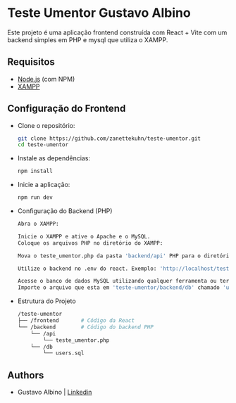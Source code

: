 # Teste Umentor Gustavo Albino

Este projeto é uma aplicação frontend construída com React + Vite com um backend simples em PHP e mysql que utiliza o XAMPP.

## Requisitos

- [Node.js](https://nodejs.org/) (com NPM)
- [XAMPP](https://www.apachefriends.org/index.html)

## Configuração do Frontend

- Clone o repositório:
   ```bash
   git clone https://github.com/zanettekuhn/teste-umentor.git
   cd teste-umentor
   ```

- Instale as dependências:
    ```bash
    npm install
    ```
- Inicie a aplicação:
    ```bash
    npm run dev
    ```

- Configuração do Backend (PHP)
    ```bash
    Abra o XAMPP:

    Inicie o XAMPP e ative o Apache e o MySQL.
    Coloque os arquivos PHP no diretório do XAMPP:

    Mova o teste_umentor.php da pasta 'backend/api' PHP para o diretório htdocs do XAMPP (geralmente em C:\xampp\htdocs).

    Utilize o backend no .env do react. Exemplo: 'http://localhost/teste-umentor.php'
    
    Acesse o banco de dados MySQL utilizando qualquer ferramenta ou terminal:
    Importe o arquivo que esta em 'teste-umentor/backend/db' chamado 'users.sql'
    ```
- Estrutura do Projeto

    ```bash
    /teste-umentor
    ├── /frontend       # Código da React
    └── /backend        # Código do backend PHP
        └── /api
            └── teste_umentor.php
        └── /db
            └── users.sql
    ```

## Authors

- Gustavo Albino | [Linkedin](https://www.linkedin.com/in/gustavo-albino-zanette-kuhn/)

